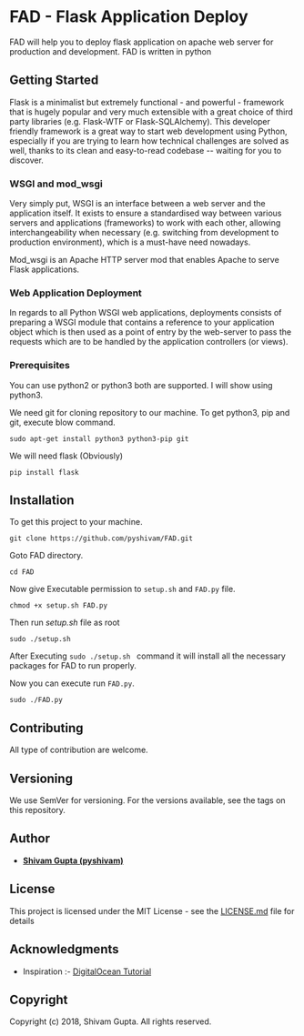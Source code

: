# FAD - Flask Application Deploy
FAD will help you to deploy flask application on apache web server for production and development.
FAD is written in python

## Getting Started
Flask is a minimalist but extremely functional - and powerful - framework that is hugely popular and 
very much extensible with a great choice of third party libraries (e.g. Flask-WTF or Flask-SQLAlchemy). 
This developer friendly framework is a great way to start web development using Python, 
especially if you are trying to learn how technical challenges are solved as well, 
thanks to its clean and easy-to-read codebase -- waiting for you to discover.

### WSGI and mod_wsgi
Very simply put, WSGI is an interface between a web server and the application itself. 
It exists to ensure a standardised way between various servers and applications (frameworks) to work with each other, 
allowing interchangeability when necessary (e.g. switching from development to production environment), 
which is a must-have need nowadays.

Mod_wsgi is an Apache HTTP server mod that enables Apache to serve Flask applications.

### Web Application Deployment
In regards to all Python WSGI web applications, 
deployments consists of preparing a WSGI module that contains a reference to your application object which is then 
used as a point of entry by the web-server to pass the requests which are to be handled by the application controllers (or views).


### Prerequisites
You can use python2 or python3 both are supported. I will show using python3.

We need git for cloning repository to our machine.
To get python3, pip and git, execute blow command.

```commandline
sudo apt-get install python3 python3-pip git
```

We will need flask (Obviously)
```commandline
pip install flask
```

## Installation
To get this project to your machine.

```commandline
git clone https://github.com/pyshivam/FAD.git
```
Goto FAD directory.
```commandline
cd FAD
``` 
Now give Executable permission to `setup.sh` and `FAD.py` file.
```commandline
chmod +x setup.sh FAD.py
```
Then run *setup.sh* file as root
```commandline
sudo ./setup.sh
``` 

After Executing `sudo ./setup.sh ` command it will install all the necessary packages for FAD to run properly.

Now you can execute run `FAD.py`.
```commandline
sudo ./FAD.py
``` 

## Contributing
All type of contribution are welcome.

## Versioning
We use SemVer for versioning. For the versions available, see the tags on this repository.

## Author
* [**Shivam Gupta (pyshivam)**](https://www.github.com/pyshivam) 

## License
This project is licensed under the MIT License - see the [LICENSE.md](LICENSE) file for details

## Acknowledgments
* Inspiration :- [DigitalOcean Tutorial](https://www.digitalocean.com/community/tutorials/how-to-deploy-a-flask-application-on-an-ubuntu-vps)

## Copyright
Copyright (c) 2018, Shivam Gupta. All rights reserved.

